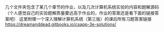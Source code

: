 几个文件夹包含了某几个章节的作业，以及几次计算机系统实验的内容和题解源码
（个人感觉自己的实验题解质量要远高于作业的，作业的答案还是看下面的链接答案吧）
这里附赠一个深入理解计算机系统（第三版）的课后所有习题答案链接
https://dreamanddead.gitbooks.io/csapp-3e-solutions/
